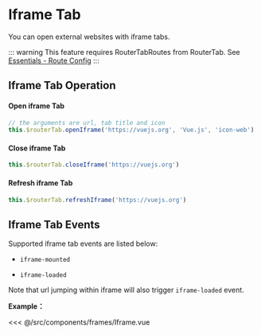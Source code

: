 # Iframe Tab

You can open external websites with iframe tabs.

::: warning
This feature requires RouterTabRoutes from RouterTab. See [Essentials - Route Config](README.md#路由配置)
:::

## Iframe Tab Operation

<doc-links api="#routertab-openiframetab" demo="/default/"></doc-links>

#### Open iframe Tab

```js
// the arguments are url, tab title and icon
this.$routerTab.openIframe('https://vuejs.org', 'Vue.js', 'icon-web')
```

#### Close iframe Tab

```js
this.$routerTab.closeIframe('https://vuejs.org')
```

#### Refresh iframe Tab

```js
this.$routerTab.refreshIframe('https://vuejs.org')
```

## Iframe Tab Events

Supported iframe tab events are listed below:

- `iframe-mounted`

- `iframe-loaded`

Note that url jumping within iframe will also trigger `iframe-loaded` event.

<doc-links api="#iframe-mounted" demo="/iframe/"></doc-links>

**Example：**

<<< @/src/components/frames/Iframe.vue
